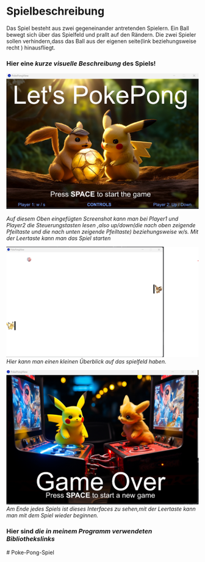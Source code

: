 # Spielbeschreibung

Das Spiel besteht aus zwei gegeneinander antretenden Spielern.
Ein Ball bewegt sich über das Spielfeld und prallt auf den Rändern.
Die zwei Spieler sollen verhindern,dass das Ball aus der eigenen seite(link beziehungsweise recht ) hinausfliegt.



### Hier eine *kurze visuelle Beschreibung* des Spiels!


![img.png](img.png)

*Auf  diesem Oben eingefügten Screenshot kann man bei Player1 und Player2 die Steuerungstasten lesen ,also up/down(die nach oben zeigende Pfeiltaste und die nach unten zeigende Pfeiltaste) beziehungsweise w/s.
Mit der Leertaste kann man das Spiel starten*

![img_1.png](img_1.png) *Hier kann man einen kleinen Überblick auf das spielfeld haben.*

![img_2.png](img_2.png) *Am Ende jedes Spiels ist dieses Interfaces zu sehen,mit der Leertaste kann man mit dem Spiel wieder beginnen.*

### Hier sind *die in meinem Programm verwendeten Bibliothekslinks*
#   P o k e - P o n g - S p i e l 
 
 
